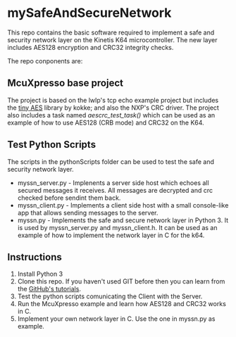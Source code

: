 # mySafeAndSecureNetwork

This repo contains the basic software required to implement a safe and security network layer on the Kinetis K64 microcontroller. The new layer includes AES128 encryption and CRC32 integrity checks.

The repo conponents are:

## McuXpresso base project
The project is based on the lwIp's tcp echo example project but includes the [tiny AES](https://github.com/kokke/tiny-AES-c) library by kokke; and also the NXP's CRC driver. 
The project also includes a task named *aescrc_test_task()* which can be used as an example of how to use AES128 (CRB mode) and CRC32 on the K64.

## Test Python Scripts
The scripts in the pythonScripts folder can be used to test the safe and security network layer. 

* myssn_server.py - Implenents a server side host which echoes all secured messages it receives. All messages are decrypted and crc checked before sendint them back.
* myssn_client.py - Implements a client side host with a small console-like app that allows sending messages to the server.
* myssn.py - Implements the safe and secure network layer in Python 3. It is used by myssn_server.py and myssn_client.h. It can be used as an example of how to implement the network layer in C for the k64.

## Instructions

1. Install Python 3
2. Clone this repo. If you haven't used GIT before then you can learn from the [GitHub's tutorials](https://github.com/NREL/SAM/wiki/Basic-git-tutorial). 
3. Test the python scripts comunicating the Client with the Server.
4. Run the McuXpresso example and learn how AES128 and CRC32 works in C.
5. Implement your own network layer in C. Use the one in myssn.py as example.
